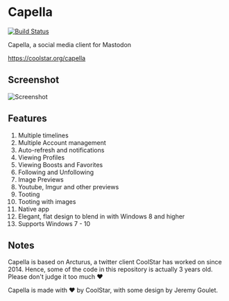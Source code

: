 # Capella

[![Build Status](https://ci.appveyor.com/api/projects/status/971u5l7kgrtfmln0/branch/master?svg=true)](https://ci.appveyor.com/project/cybercatgurrl/capella-kqm0m/branch/master)

Capella, a social media client for Mastodon

https://coolstar.org/capella

## Screenshot

![Screenshot](https://coolstar.org/capella/screenshot.jpg)

## Features

1. Multiple timelines
2. Multiple Account management
3. Auto-refresh and notifications
4. Viewing Profiles
5. Viewing Boosts and Favorites
6. Following and Unfollowing
7. Image Previews
8. Youtube, Imgur and other previews
9. Tooting
10. Tooting with images
11. Native app
12. Elegant, flat design to blend in with Windows 8 and higher
13. Supports Windows 7 - 10

## Notes

Capella is based on Arcturus, a twitter client CoolStar has worked on since 2014. Hence, some of the code in this repository is actually 3 years old. Please don't judge it too much ❤

Capella is made with ❤ by CoolStar, with some design by Jeremy Goulet.
